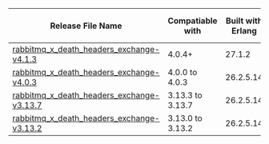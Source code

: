 | Release File Name                                                                                 | Compatiable with                      | Built with Erlang | Built on RabbitMQ Server |
|---------------------------------------------------------------------------------------------------|---------------------------------------|-------------------|--------------------------|
| [rabbitmq_x_death_headers_exchange-v4.1.3](rabbitmq_x_death_headers_exchange-v4.1.3.ez)           | 4.0.4+                                | 27.1.2            | 4.1.3                    |
| [rabbitmq_x_death_headers_exchange-v4.0.3](rabbitmq_x_death_headers_exchange-v4.0.3.ez)           | 4.0.0  to 4.0.3                       | 26.2.5.14         | 4.0.3                    |
| [rabbitmq_x_death_headers_exchange-v3.13.7](rabbitmq_x_death_headers_exchange-v3.13.7.ez)         | 3.13.3 to 3.13.7                      | 26.2.5.14         | 3.13.7                   |
| [rabbitmq_x_death_headers_exchange-v3.13.2](rabbitmq_x_death_headers_exchange-v3.13.2.ez)         | 3.13.0 to 3.13.2                      | 26.2.5.14         | 3.13.2                   |

